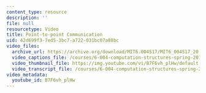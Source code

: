 ```yaml
---
content_type: resource
description: ''
file: null
resourcetype: Video
title: Point-to-point Communication
uid: 42d699f3-7ed5-3bc7-a722-031bc07a88bc
video_files:
  archive_url: https://archive.org/download/MIT6.004S17/MIT6_004S17_20-02-04_300k.mp4
  video_captions_file: /courses/6-004-computation-structures-spring-2017/562910b92c985f9b9809bf48d20931f3_B7F6vh_plHw.vtt
  video_thumbnail_file: https://img.youtube.com/vi/B7F6vh_plHw/default.jpg
  video_transcript_file: /courses/6-004-computation-structures-spring-2017/c315b9998c28905c4e4dfe0f767b2bff_B7F6vh_plHw.pdf
video_metadata:
  youtube_id: B7F6vh_plHw
---
```

